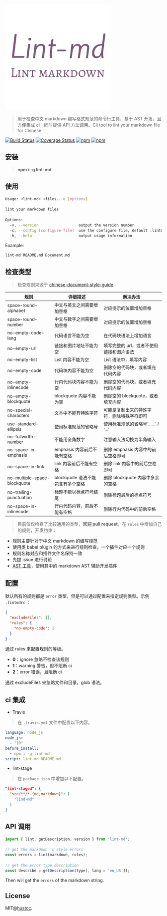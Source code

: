 ![logo](./logo.png)

> 用于检查中文 markdown 编写格式规范的命令行工具，基于 AST 开发，且方便集成 ci；同时提供 API 方法调用。Cli tool to lint your markdown file for Chinese.

[![Build Status](https://travis-ci.org/hustcc/lint-md.svg?branch=master)](https://travis-ci.org/hustcc/lint-md)
[![Coverage Status](https://coveralls.io/repos/github/hustcc/lint-md/badge.svg?branch=master)](https://coveralls.io/github/hustcc/lint-md)
[![npm](https://img.shields.io/npm/v/lint-md.svg)](https://www.npmjs.com/package/lint-md)
[![npm](https://img.shields.io/npm/dm/lint-md.svg)](https://www.npmjs.com/package/lint-md)



## 安装

> **npm i -g lint-md**



## 使用

```bash
Usage: <lint-md> <files...> [options]

lint your markdown files

Options:
  -v, --version                  output the version number
  -c, --config [configure-file]  use the configure file, default .lintmdrc
  -h, --help                     output usage information
```


Example:

```bash
lint-md README.md Document.md
```



## 检查类型

> 检查规则来源于 [chinese-document-style-guide](https://github.com/ruanyf/document-style-guide).

| 规则 | 详细描述 | 解决办法 |
| ------ | ------ | ------ |
| space-round-alphabet | 中文与英文之间需要增加空格 | 对应提示的位置增加空格 |
| space-round-number | 中文与数字之间需要增加空格 | 对应提示的位置增加空格 |
| no-empty-code-lang   | 代码语言不能为空 | 在代码块语法上增加语言 |
| no-empty-url | 链接和图片地址不能为空 | 填写完整的 url，或者不使用链接和图片语法 |
| no-empty-list | List 内容不能为空 | List 语法中，填写内容 |
| no-empty-code | 代码块内容不能为空 | 删除空的代码块，或者填充代码内容 |
| no-empty-inlinecode | 行内代码块内容不能为空 | 删除空的代码块，或者填充代码内容 |
| no-empty-blockquote | blockquote 内容不能为空 | 删除空的 blockquote，或者填充内容 |
| no-special-characters | 文本中不能有特殊字符 | 可能是复制出来的特殊字符，删除特殊字符即可 |
| use-standard-ellipsis | 使用标准规范的省略号 | 使用标准规范的省略号‘……’ / ‘...’ |
| no-fullwidth-number | 不能用全角数字 | 注意输入法切换为半角输入 |
| no-space-in-emphasis | emphasis 内容前后不能有空格 | 删除 emphasis 内容中的前后空格即可 |
| no-space-in-link | link 内容前后不能有空格 | 删除 link 内容中的前后空格即可 |
| no-multiple-space-blockquote | blockquote 语法不能包含有多个空格 | 删除 blockquote 内容中多余的空格 |
| no-trailing-punctuation | 标题不能以标点符号结尾 | 删除标题最后的标点符号 |
| no-space-in-inlinecode | 行内代码内容，前后不能有空格 | 删除行内代码中的前后空格 |


> 目前仅仅检查了比较通用的类型，**欢迎 pull request**，在 `rules` 中增加自己的规则，开发约束：

 - 规则主要针对于中文 markdown 的编写规范
 - 使用类 babel plugin 的方式来进行规则检查，一个插件对应一个规则
 - 规则名称对应和插件文件名保持一致
 - 先提 issue 进行讨论
 - [AST 工具](https://astexplorer.net/)，使用其中的 markdown AST 辅助开发插件



## 配置

默认所有的规则都是 `error` 类型，但是可以通过配置来指定规则类型。示例 `.lintmdrc` ：

```json
{
  "excludeFiles": [],
  "rules": {
    "no-empty-code": 1
  }
}
```

通过 rules 来配置规则的等级。

 - **0**：ignore 忽略不检查该规则
 - **1**：warning 警告，但不阻断 ci
 - **2**：error 错误，且阻断 ci

通过 excludeFiles 来忽略文件和目录，glob 语法。



## ci 集成

 -  Travis

> 在 `.travis.yml` 文件中配置以下内容。

```yml
language: node_js
node_js:
  - "10"
before_install:
  - npm i -g lint-md
script: lint-md README.md
```

 -  lint-stage

> 在 `package.json` 中增加以下配置。

```json
"lint-staged": {
  "src/**/*.{md,markdown}": [
    "lind-md"
  ]
}
```



## API 调用

```js
import { lint, getDescription, version } from 'lint-md';

// get the markdown 's style errors
const errors = lint(markdown, rules);

// get the error type description
const describe = getDescription(type[, lang = 'en_US']);
```

Then will get the `errors` of the markdown string.




## License

MIT@[hustcc](https://github.com/hustcc).
